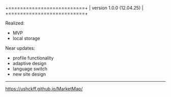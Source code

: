 +==========================+
| version 1.0.0 (12.04.25) |
+==========================+

Realized:
- MVP
- local storage

Near updates: 
- profile functionality
- adaptive design
- language switch
- new site design

---------------------------------------

https://ushckff.github.io/MarketMap/
